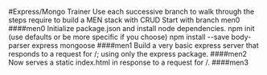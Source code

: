 #Express/Mongo Trainer
Use each successive branch to walk through the steps require to build a MEN stack with CRUD
Start with branch men0
####men0
Initialize package.json and install node dependencies.
npm init (use defaults or be more specific if you choose)
npm install --save body-parser express mongoose
####men1
Build a very basic express server that responds to a request for /; using only the express package.
####men2
Now serves a static index.html in response to a request for /.
####men3
